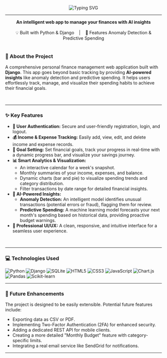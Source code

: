 <div align="center">
  <img src="https://readme-typing-svg.demolab.com?font=Fira+Code&weight=700&size=22&duration=3000&pause=1000&center=true&vCenter=true&width=700&color=3366CC&lines=AI-Powered+Personal+Finance+Tracker" alt="Typing SVG" />
</div>

---

<div align="center">
  <strong>An intelligent web app to manage your finances with AI insights</strong><br><br>
  💡 Built with Python & Django &nbsp;&nbsp; | &nbsp;&nbsp; 🚀 Features Anomaly Detection & Predictive Spending
</div>

<br>

### 🚀 About the Project
A comprehensive personal finance management web application built with **Django**. This app goes beyond basic tracking by providing **AI-powered insights** like anomaly detection and predictive spending. It helps users effortlessly track, manage, and visualize their spending habits to achieve their financial goals.

<br>

---

### ✨ Key Features

- **🔐 User Authentication:** Secure and user-friendly registration, login, and logout.
- **💰 Income & Expense Tracking:** Easily add, view, edit, and delete income and expense records.
- **🎯 Goal Setting:** Set financial goals, track your progress in real-time with a dynamic progress bar, and visualize your savings journey.
- **📊 Smart Analytics & Visualization:**
  - An interactive calendar for a week's snapshot.
  - Monthly summaries of your income, expenses, and balance.
  - Dynamic charts (bar and pie) to visualize spending trends and category distribution.
  - Filter transactions by date range for detailed financial insights.
- **🤖 AI-Powered Insights:**
  - **Anomaly Detection:** An intelligent model identifies unusual transactions (potential errors or fraud), flagging them for review.
  - **Predictive Spending:** A machine learning model forecasts your next month's spending based on historical data, providing proactive budget warnings.
- **🎨 Professional UI/UX:** A clean, responsive, and intuitive interface for a seamless user experience.

<br>

---

### 💻 Technologies Used
![Python](https://img.shields.io/badge/python-3670A0?style=for-the-badge&logo=python&logoColor=ffdd54)
![Django](https://img.shields.io/badge/django-%23092E20.svg?style=for-the-badge&logo=django&logoColor=white)
![SQLite](https://img.shields.io/badge/sqlite-%2307405e.svg?style=for-the-badge&logo=sqlite&logoColor=white)
![HTML5](https://img.shields.io/badge/html5-%23E34F26.svg?style=for-the-badge&logo=html5&logoColor=white)
![CSS3](https://img.shields.io/badge/css3-%231572B6.svg?style=for-the-badge&logo=css3&logoColor=white)
![JavaScript](https://img.shields.io/badge/javascript-%23323330.svg?style=for-the-badge&logo=javascript&logoColor=%23F7DF1E)
![Chart.js](https://img.shields.io/badge/chart.js-F5788D.svg?style=for-the-badge&logo=chart.js&logoColor=white)
![Pandas](https://img.shields.io/badge/pandas-%23150458.svg?style=for-the-badge&logo=pandas&logoColor=white)
![Scikit-learn](https://img.shields.io/badge/scikit--learn-%23F7931E.svg?style=for-the-badge&logo=scikit-learn&logoColor=white)

---

### 🚀 Future Enhancements
The project is designed to be easily extensible. Potential future features include:
- Exporting data as CSV or PDF.
- Implementing Two-Factor Authentication (2FA) for enhanced security.
- Adding a dedicated REST API for mobile clients.
- Creating a more detailed "Monthly Budget" feature with category-specific limits.
- Integrating a real email service like SendGrid for notifications.

---

